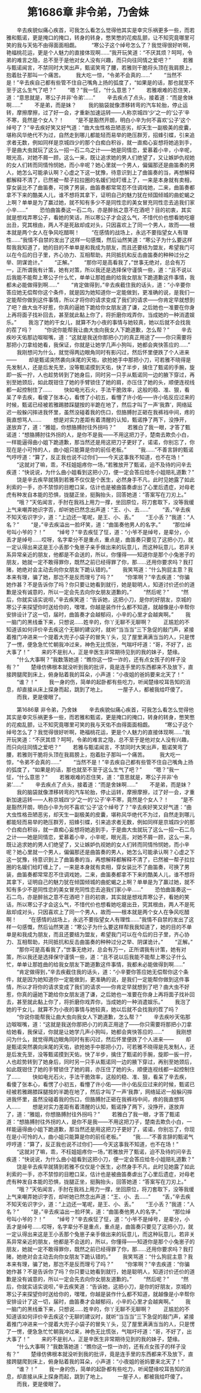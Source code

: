 # 　　第1686章 非令弟，乃舍妹
　　辛去疾貌似痛心疾首，可我怎么看怎么觉得他其实是幸灾乐祸更多一些，而若雅和甄诺，更是掩口的掩口，转身的转身，憋笑憋的花痴乱颤，让不知究竟哪里可笑的我与天佑不由得面面相觑。
　　“寒公子这个绰号怎么了？我觉得很好听啊，艳福桃花运，更是个人魅力的直接体现啊……”我开玩笑道：“不厌其烦？呵呵，令弟的难言之隐，总不至于是他对女人没有兴趣，而只向往同情之爱吧？”
　　若雅与甄诺闻言，不禁同时大笑出声，甄诺笑弯了腰，若雅则干脆将头顶在我肩膀上，抱着肚子那叫一个痛苦。
　　我大吃一惊，“令弟不会真的……”
　　“当然不是！”辛去疾自己都有些管不住自己嘴角上扬的弧度了，“如果是的话，那也就至不至于这么生气了吧？”
　　“嗯？”我一怔，“什么意思？”
　　若雅艰难的忍住笑，道：“意思就是，寒公子并非‘令弟’……”
　　辛去疾点了点头，接着道：“而是舍妹啊……”
　　不是弟，而是妹？
　　我的脑袋就像漂移转弯的汽车轮胎，停止运转，摩擦摩擦，过了好一会，才重新加速运转——人称京城四‘少’之一的‘公子’辛不寒，竟然是个女人？！
　　“是不是豁然开朗，明白小辛为何不喜欢‘公子’这个绰号了？”辛去疾好笑又好气道：“曲大虫性格丑陋恶劣，却天生一副极美的皮囊，堪称风华绝代不为过，自然走到哪儿都能轻而易举的艳压群芳，招蜂引蝶，引来追求者无数，例如同样是京城四少的那个白痴白积谷，就一直痴心妄想将她追到手，于是曲大虫就玩了这么一招一石二鸟之计——她是同情恋，爱慕着小辛，小辛呢，眼光高，对她不屑一顾，这么一来，既让追求她的男人们绝望了，又让嫉妒仇视她的女人们转而同情怜悯她，而小辛呢？她心里就一个男人，偏偏那还是曲笛奏的男人，她怎么可能承认啊？心虚之下这一犹豫，待意识到上了曲笛奏的当，再想解释都解释不清了，已然被一帮子拉拉圈的名媛们给盯缠上了，一来是本身就有卖相，穿女装比不了曲笛奏，可换了男装，曲笛奏都常常忍不住调戏她，二来，曲笛奏都拿不下来的酷美人儿，谁不想将其拿下，证明自己的魅力犹在倾国倾城的曲蛇蝎之上啊？单单是为了赢过她，就不知有多少不是同性恋的美女冒充同性恋去追我们家小辛……”
　　恐怕曲笛奏这一石二鸟，亦是醉翁之意不在酒吧？目的初衷，其实就是想戏弄寒公子，看她的笑话，所以寒公子才会这么气，不惜代价也想看她吃瘪出丑，究其根由，两人不是死敌却成对头，只因喜欢上了同一个男人，故而——根本就是两个女人在争风吃醋啊！
　　“在感情的战场上，永远不要指望女人有理性……”我情不自禁的发出了这样一句感慨，然后讪然笑道：“寒公子为什么要这样帮我我知道了，她的目的不单单是和我成为朋友，而且还要结为盟友，希望我门可以在今后的日子里，齐心协力、互相帮助，共同抵抗和反击曲笛奏的种种过分之举、阴谋诡计。”
　　“正解。”
　　“那你可是高看我了，”世事无绝对，总会有万一，正所谓我有计策，她有对策，所以我还是选择保守谨慎一些，道：“且不说以后我能不能帮上寒公子什么忙，单单让那姓曲的给我女朋友下跪道歉这件事情，我都未必能做得到啊……”
　　“肯定做得到，”辛去疾截住我的话头，道：“小辛要你答应她无偿帮你这个条件，就是因为她知道你一定能做到，更准确的说，是我们一定能帮你做到这件事情，所以才将你的请求变成了我们的请求——你肯定早就想到了吧？曲大虫不好惹，你真的逼她下跪给你女朋友道了谦，之后她也一准要在你身上再将面子找补回去，甚至就此黏上你了，将折磨你戏弄你，当成她的一种消遣娱乐。”
　　我泡了她的干女儿，就算不为小夜的事情与她较真，她以后就不会找我的茬了吗？
　　“你说你能帮我让曲大虫向我女人下跪道歉，怎么帮？”
　　辛去疾吵天佑那边呶呶嘴，道：“这就是我送你那把小刀的真正用途了——你只需要将那把小刀拿给她看，我保证，你就是让她学几声小狗叫，她都会爽快答应的……”
　　我刚想问为什么，就觉得两边眼角同时有影闪过，然后怀里便跌了个人进来——
　　却是甄诺突然袭向床尾的天佑，欲抢她手中那把小刀，可若雅不晓得是先发制人，还是后发先至，没等甄诺摸到天佑，快了半步，擒住了甄诺的手腕，旋即一扳一拧，人也趁势转到了她身后，同时另一只手从甄诺同一边的腋下穿过，再别至她颈后，如此既钳住了她的手臂锁住了她的肩，亦压住了她的头，顺便连视线都一起控制住了……
　　快如电光石火，手法干脆效率，这般的稳、准、狠，看呆了辛去疾，看傻了张本心，看愣了小初五，看懵了许小佑——许小佑反应过来的时候，甄诺已经被若雅踢膝踩腿按的半跪在地了，然后才叫了一声‘我靠’，网络延迟一般躲闪摔进我怀里，虽然没碰着我的伤口，但胳膊肘正砸在我裤裆中间，疼的我直想骂人……
　　想是对实力差距有着清醒的认知，甄诺挣了两下，没挣开，遂放弃了，道：“雅姐，你想胳膊肘往外拐吗？”
　　若雅白了我一眼，才答了甄诺道：“想胳膊肘往外拐的人，是你不是我——不用这把刀子，楚南去欺负小白，一样能逼得曲小姐下跪道歉，那当然还是用这把刀子更好了，诺诺，你别忘了，你现在是小可怜的人，曲小姐只能算是你的前任老板。”
　　“我……”不善言辞的甄诺气哼哼道：“算了，反正我也说不过你们——今天这事我不知道，也不在场！”
　　“这就对了嘛，乖，不枉姐姐疼你一场，”若雅放开了甄诺，迫不及待的问辛去疾道：“快说说，为什么曲小姐看到这把小刀，便一定会答应给冬小姐赔礼道歉？”
　　饶是辛去疾早就猜到若雅不仅仅是个医生，必然身手不凡，此时见她露了如此利索的一手，亦不禁惊的目瞪口呆，估计也是被曲笛奏虐出了心里后遗症，对母老虎有种发自本能的恐惧，拢腿正坐，挺胸抬头，回答她道：“答案写在刀刃上。”
　　“哦？”天佑闻言，手肘在我裆上用力一撑，坐回原位，将刀套取下，没等我缓上气来嘲弄她识字否，却听她已然念出声道：“王、小、去……”
　　“丢，”辛去疾不知天佑识字少，道：“上边还一笔呢，是王、小、丢。”
　　“王小丢？”我道：“人名？”
　　“是，”辛去疾溢出一脸坏笑，道：“曲笛奏他男人的名字。”
　　“那位绰号叫小爷的？！”
　　“绰号？”辛去疾怔了怔，道：“小爷不是绰号，是辈分，小丢才是绰号……哎呀，名字辈分不是重点，重点是，曲笛奏只要见了这把小刀，就一定认得出来这是王小丢那个兔崽子亲手做出来的玩意儿，而这种玩意儿，若非关系异常亲近的朋友，他都是不会送的，所以，你懂得——知道你是那个小兔崽子的朋友，她就一定不敢得罪你，既然之前已经得罪了你，那……还用你要求吗？我打赌，她绝对会主动去向你女朋友下跪认错的。”
　　我笑骂道：“什么狗屁主意？我本来有理，骗了她，那岂不是反而理亏了吗？”
　　“你笨啊？”辛去疾道：“你骗她作甚？不是告诉你了吗？你只要让她看到就行，她是聪明人，知道讨价还价的道歉是没有诚意的，所以一定会先去向你女朋友道歉的。”
　　“然后呢？”
　　“然后，你就实话实说呗，”辛去疾笑道：“告诉她，这把小刀，是你的好朋友，京城的寒公子来探望你时送给你的，嘿嘿，你越是装作什么都不知道，就越像是小辛帮你安排设计了这一切，届时，曲笛奏才会越郁闷，小辛的心里才会越爽啊。”
　　我一脑门的黑线垂下来，只想说……姓辛的，你丫无聊不无聊啊？
　　正尴尬的不知道该如何评价辛去疾这个无聊的建议时，就听“当当当”三下急促的敲门声，紧接着推门冲进来一个提着大兜子小袋子的冒失丫头，见了屋里满满当当的人，只是愣了一愣，便急急忙忙朝我冲过来，神色无比慌张，气喘吁吁道：“哥，不好了，出大事了！”
　　来的不是别人，正是辛医生非常期待见到的我的妹子，楚缘。
　　“什么大事啊？”我数落她道：“瞧你这一惊一诈的，还有点女孩子的样子没有？”
　　楚缘仿佛根本就没听到我的批评，竟是连手里的东西都来不及放下，直接跨腿爬到床上，俯身贴着我的耳朵，小声道：“小夜姐的爸妈要来北天了！”
　　“谁？！”
　　我一身的伤，简单的起卧都有些吃力，听闻楚缘咬耳告知的消息，却直接从床上探身而起，跳到了地上。
　　一屋子人，都被我给吓傻了。
　　而我，更是傻眼了。

　　第1686章 非令弟，乃舍妹
　　辛去疾貌似痛心疾首，可我怎么看怎么觉得他其实是幸灾乐祸更多一些，而若雅和甄诺，更是掩口的掩口，转身的转身，憋笑憋的花痴乱颤，让不知究竟哪里可笑的我与天佑不由得面面相觑。
　　“寒公子这个绰号怎么了？我觉得很好听啊，艳福桃花运，更是个人魅力的直接体现啊……”我开玩笑道：“不厌其烦？呵呵，令弟的难言之隐，总不至于是他对女人没有兴趣，而只向往同情之爱吧？”
　　若雅与甄诺闻言，不禁同时大笑出声，甄诺笑弯了腰，若雅则干脆将头顶在我肩膀上，抱着肚子那叫一个痛苦。
　　我大吃一惊，“令弟不会真的……”
　　“当然不是！”辛去疾自己都有些管不住自己嘴角上扬的弧度了，“如果是的话，那也就至不至于这么生气了吧？”
　　“嗯？”我一怔，“什么意思？”
　　若雅艰难的忍住笑，道：“意思就是，寒公子并非‘令弟’……”
　　辛去疾点了点头，接着道：“而是舍妹啊……”
　　不是弟，而是妹？
　　我的脑袋就像漂移转弯的汽车轮胎，停止运转，摩擦摩擦，过了好一会，才重新加速运转——人称京城四‘少’之一的‘公子’辛不寒，竟然是个女人？！
　　“是不是豁然开朗，明白小辛为何不喜欢‘公子’这个绰号了？”辛去疾好笑又好气道：“曲大虫性格丑陋恶劣，却天生一副极美的皮囊，堪称风华绝代不为过，自然走到哪儿都能轻而易举的艳压群芳，招蜂引蝶，引来追求者无数，例如同样是京城四少的那个白痴白积谷，就一直痴心妄想将她追到手，于是曲大虫就玩了这么一招一石二鸟之计——她是同情恋，爱慕着小辛，小辛呢，眼光高，对她不屑一顾，这么一来，既让追求她的男人们绝望了，又让嫉妒仇视她的女人们转而同情怜悯她，而小辛呢？她心里就一个男人，偏偏那还是曲笛奏的男人，她怎么可能承认啊？心虚之下这一犹豫，待意识到上了曲笛奏的当，再想解释都解释不清了，已然被一帮子拉拉圈的名媛们给盯缠上了，一来是本身就有卖相，穿女装比不了曲笛奏，可换了男装，曲笛奏都常常忍不住调戏她，二来，曲笛奏都拿不下来的酷美人儿，谁不想将其拿下，证明自己的魅力犹在倾国倾城的曲蛇蝎之上啊？单单是为了赢过她，就不知有多少不是同性恋的美女冒充同性恋去追我们家小辛……”
　　恐怕曲笛奏这一石二鸟，亦是醉翁之意不在酒吧？目的初衷，其实就是想戏弄寒公子，看她的笑话，所以寒公子才会这么气，不惜代价也想看她吃瘪出丑，究其根由，两人不是死敌却成对头，只因喜欢上了同一个男人，故而——根本就是两个女人在争风吃醋啊！
　　“在感情的战场上，永远不要指望女人有理性……”我情不自禁的发出了这样一句感慨，然后讪然笑道：“寒公子为什么要这样帮我我知道了，她的目的不单单是和我成为朋友，而且还要结为盟友，希望我门可以在今后的日子里，齐心协力、互相帮助，共同抵抗和反击曲笛奏的种种过分之举、阴谋诡计。”
　　“正解。”
　　“那你可是高看我了，”世事无绝对，总会有万一，正所谓我有计策，她有对策，所以我还是选择保守谨慎一些，道：“且不说以后我能不能帮上寒公子什么忙，单单让那姓曲的给我女朋友下跪道歉这件事情，我都未必能做得到啊……”
　　“肯定做得到，”辛去疾截住我的话头，道：“小辛要你答应她无偿帮你这个条件，就是因为她知道你一定能做到，更准确的说，是我们一定能帮你做到这件事情，所以才将你的请求变成了我们的请求——你肯定早就想到了吧？曲大虫不好惹，你真的逼她下跪给你女朋友道了谦，之后她也一准要在你身上再将面子找补回去，甚至就此黏上你了，将折磨你戏弄你，当成她的一种消遣娱乐。”
　　我泡了她的干女儿，就算不为小夜的事情与她较真，她以后就不会找我的茬了吗？
　　“你说你能帮我让曲大虫向我女人下跪道歉，怎么帮？”
　　辛去疾吵天佑那边呶呶嘴，道：“这就是我送你那把小刀的真正用途了——你只需要将那把小刀拿给她看，我保证，你就是让她学几声小狗叫，她都会爽快答应的……”
　　我刚想问为什么，就觉得两边眼角同时有影闪过，然后怀里便跌了个人进来——
　　却是甄诺突然袭向床尾的天佑，欲抢她手中那把小刀，可若雅不晓得是先发制人，还是后发先至，没等甄诺摸到天佑，快了半步，擒住了甄诺的手腕，旋即一扳一拧，人也趁势转到了她身后，同时另一只手从甄诺同一边的腋下穿过，再别至她颈后，如此既钳住了她的手臂锁住了她的肩，亦压住了她的头，顺便连视线都一起控制住了……
　　快如电光石火，手法干脆效率，这般的稳、准、狠，看呆了辛去疾，看傻了张本心，看愣了小初五，看懵了许小佑——许小佑反应过来的时候，甄诺已经被若雅踢膝踩腿按的半跪在地了，然后才叫了一声‘我靠’，网络延迟一般躲闪摔进我怀里，虽然没碰着我的伤口，但胳膊肘正砸在我裤裆中间，疼的我直想骂人……
　　想是对实力差距有着清醒的认知，甄诺挣了两下，没挣开，遂放弃了，道：“雅姐，你想胳膊肘往外拐吗？”
　　若雅白了我一眼，才答了甄诺道：“想胳膊肘往外拐的人，是你不是我——不用这把刀子，楚南去欺负小白，一样能逼得曲小姐下跪道歉，那当然还是用这把刀子更好了，诺诺，你别忘了，你现在是小可怜的人，曲小姐只能算是你的前任老板。”
　　“我……”不善言辞的甄诺气哼哼道：“算了，反正我也说不过你们——今天这事我不知道，也不在场！”
　　“这就对了嘛，乖，不枉姐姐疼你一场，”若雅放开了甄诺，迫不及待的问辛去疾道：“快说说，为什么曲小姐看到这把小刀，便一定会答应给冬小姐赔礼道歉？”
　　饶是辛去疾早就猜到若雅不仅仅是个医生，必然身手不凡，此时见她露了如此利索的一手，亦不禁惊的目瞪口呆，估计也是被曲笛奏虐出了心里后遗症，对母老虎有种发自本能的恐惧，拢腿正坐，挺胸抬头，回答她道：“答案写在刀刃上。”
　　“哦？”天佑闻言，手肘在我裆上用力一撑，坐回原位，将刀套取下，没等我缓上气来嘲弄她识字否，却听她已然念出声道：“王、小、去……”
　　“丢，”辛去疾不知天佑识字少，道：“上边还一笔呢，是王、小、丢。”
　　“王小丢？”我道：“人名？”
　　“是，”辛去疾溢出一脸坏笑，道：“曲笛奏他男人的名字。”
　　“那位绰号叫小爷的？！”
　　“绰号？”辛去疾怔了怔，道：“小爷不是绰号，是辈分，小丢才是绰号……哎呀，名字辈分不是重点，重点是，曲笛奏只要见了这把小刀，就一定认得出来这是王小丢那个兔崽子亲手做出来的玩意儿，而这种玩意儿，若非关系异常亲近的朋友，他都是不会送的，所以，你懂得——知道你是那个小兔崽子的朋友，她就一定不敢得罪你，既然之前已经得罪了你，那……还用你要求吗？我打赌，她绝对会主动去向你女朋友下跪认错的。”
　　我笑骂道：“什么狗屁主意？我本来有理，骗了她，那岂不是反而理亏了吗？”
　　“你笨啊？”辛去疾道：“你骗她作甚？不是告诉你了吗？你只要让她看到就行，她是聪明人，知道讨价还价的道歉是没有诚意的，所以一定会先去向你女朋友道歉的。”
　　“然后呢？”
　　“然后，你就实话实说呗，”辛去疾笑道：“告诉她，这把小刀，是你的好朋友，京城的寒公子来探望你时送给你的，嘿嘿，你越是装作什么都不知道，就越像是小辛帮你安排设计了这一切，届时，曲笛奏才会越郁闷，小辛的心里才会越爽啊。”
　　我一脑门的黑线垂下来，只想说……姓辛的，你丫无聊不无聊啊？
　　正尴尬的不知道该如何评价辛去疾这个无聊的建议时，就听“当当当”三下急促的敲门声，紧接着推门冲进来一个提着大兜子小袋子的冒失丫头，见了屋里满满当当的人，只是愣了一愣，便急急忙忙朝我冲过来，神色无比慌张，气喘吁吁道：“哥，不好了，出大事了！”
　　来的不是别人，正是辛医生非常期待见到的我的妹子，楚缘。
　　“什么大事啊？”我数落她道：“瞧你这一惊一诈的，还有点女孩子的样子没有？”
　　楚缘仿佛根本就没听到我的批评，竟是连手里的东西都来不及放下，直接跨腿爬到床上，俯身贴着我的耳朵，小声道：“小夜姐的爸妈要来北天了！”
　　“谁？！”
　　我一身的伤，简单的起卧都有些吃力，听闻楚缘咬耳告知的消息，却直接从床上探身而起，跳到了地上。
　　一屋子人，都被我给吓傻了。
　　而我，更是傻眼了。
